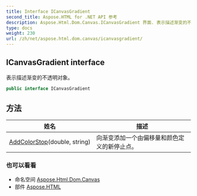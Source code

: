 ```yaml
---
title: Interface ICanvasGradient
second_title: Aspose.HTML for .NET API 参考
description: Aspose.Html.Dom.Canvas.ICanvasGradient 界面. 表示描述渐变的不透明对象
type: docs
weight: 230
url: /zh/net/aspose.html.dom.canvas/icanvasgradient/
---
```

## ICanvasGradient interface

表示描述渐变的不透明对象。

```csharp
public interface ICanvasGradient
```

## 方法

| 姓名 | 描述 |
| --- | --- |
| [AddColorStop](../../aspose.html.dom.canvas/icanvasgradient/addcolorstop/)(double, string) | 向渐变添加一个由偏移量和颜色定义的新停止点。 |

### 也可以看看

* 命名空间 [Aspose.Html.Dom.Canvas](../../aspose.html.dom.canvas/)
* 部件 [Aspose.HTML](../../)


